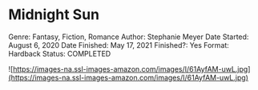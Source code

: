 # Midnight Sun

Genre: Fantasy, Fiction, Romance
Author: Stephanie Meyer 
Date Started: August 6, 2020
Date Finished: May 17, 2021
Finished?: Yes
Format: Hardback
Status: COMPLETED

![https://images-na.ssl-images-amazon.com/images/I/61AyfAM-uwL.jpg](https://images-na.ssl-images-amazon.com/images/I/61AyfAM-uwL.jpg)